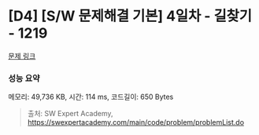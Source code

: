 # [D4] [S/W 문제해결 기본] 4일차 - 길찾기 - 1219 

[문제 링크](https://swexpertacademy.com/main/code/problem/problemDetail.do?contestProbId=AV14geLqABQCFAYD) 

### 성능 요약

메모리: 49,736 KB, 시간: 114 ms, 코드길이: 650 Bytes



> 출처: SW Expert Academy, https://swexpertacademy.com/main/code/problem/problemList.do